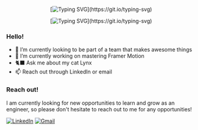 <div align="center">

  [![Typing SVG](https://readme-typing-svg.demolab.com?font=Fira+Code&weight=600&duration=6000&pause=500000&color=4778F7&center=true&width=435&lines=Hi!+I'm+Abdiel!)](https://git.io/typing-svg)

  [![Typing SVG](https://readme-typing-svg.demolab.com?font=Fira+Code&weight=600&duration=4000&pause=800&color=4778F7&center=true&width=435&lines=I'm+a+Full+Stack+Software+Engineer;I+love+learning+new+things;It's+nice+to+meet+you!)](https://git.io/typing-svg)
  
</div>

### Hello!
- 🔭 I’m currently looking to be part of a team that makes awesome things
- 🌱 I’m currently working on mastering Framer Motion
- 🐈‍⬛ Ask me about my cat Lynx
- 📫 Reach out through LinkedIn or email

### Reach out!
I am currently looking for new opportunities to learn and grow as an engineer, so please don't hesitate to reach out to me for any opportunities! 


  <a href='https://www.linkedin.com/in/abdielsanchezgaud/' target="_blank"><img alt='LinkedIn' src='https://img.shields.io/badge/LinkedIn-100000?style=for-the-badge&logo=LinkedIn&logoColor=FFFFFF&labelColor=1E66C2&color=323C3B'/></a>
  <a href='mailto:gaud.abdiel@gmail.com' target="_blank"><img alt='Gmail' src='https://img.shields.io/badge/Email-100000?style=for-the-badge&logo=Gmail&logoColor=FFFFFF&labelColor=EA4335&color=323C3B'/></a>
